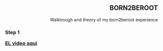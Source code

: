 <div align="right">
	<h2>BORN2BEROOT</h2>
  <p>Walktrough and theory of my born2beroot experience</p>
</div>
<div align="left">
	<h3>Step 1</p>
	<p<Instalacion de la maquiva virtual sobre plataforma VirtualBox de Oracle>
<div align="left">
	<a href="https://youtu.be/jxReupv7UOo">EL video aquì</a>
</div>
